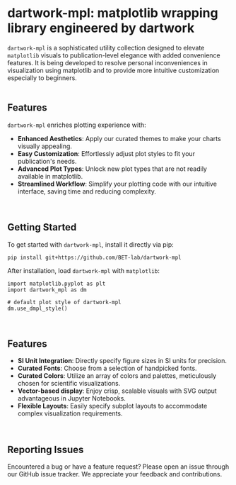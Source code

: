 # dartwork-mpl: matplotlib wrapping library engineered by dartwork

`dartwork-mpl` is a sophisticated utility collection designed to elevate `matplotlib` visuals to publication-level elegance with added convenience features. It is being developed to resolve personal inconveniences in visualization using matplotlib and to provide more intuitive customization especially to beginners.  
<br/>

## Features

`dartwork-mpl` enriches plotting experience with:

- **Enhanced Aesthetics**: Apply our curated themes to make your charts visually appealing.
- **Easy Customization**: Effortlessly adjust plot styles to fit your publication's needs.
- **Advanced Plot Types**: Unlock new plot types that are not readily available in matplotlib.
- **Streamlined Workflow**: Simplify your plotting code with our intuitive interface, saving time and reducing complexity.
<br/>

  
## Getting Started

To get started with `dartwork-mpl`, install it directly via pip:

```shell
pip install git+https://github.com/BET-lab/dartwork-mpl

```

After installation, load `dartwork-mpl` with `matplotlib`: 


```
import matplotlib.pyplot as plt
import dartwork_mpl as dm

# default plot style of dartwork-mpl
dm.use_dmpl_style()
```
<br/>


## Features
- **SI Unit Integration**: Directly specify figure sizes in SI units for precision.
- **Curated Fonts**: Choose from a selection of handpicked fonts. 
- **Curated Colors**: Utilize an array of colors and palettes, meticulously chosen for scientific visualizations.
- **Vector-based display**: Enjoy crisp, scalable visuals with SVG output advantageous in Jupyter Notebooks. 
- **Flexible Layouts**: Easily specify subplot layouts to accommodate complex visualization requirements.
<br/>


## Reporting Issues
Encountered a bug or have a feature request? Please open an issue through our GitHub issue tracker. We appreciate your feedback and contributions.
